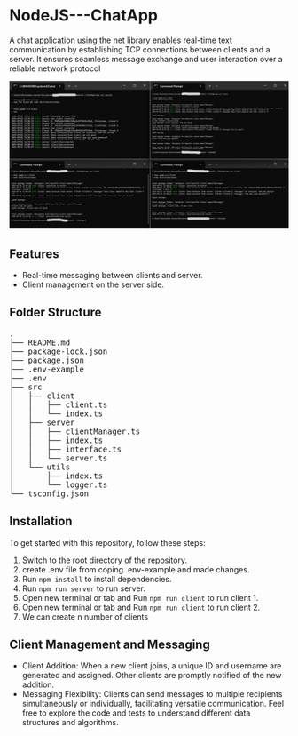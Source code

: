 # NodeJS---ChatApp
A chat application using the net library enables real-time text communication by establishing TCP connections between clients and a server. It ensures seamless message exchange and user interaction over a reliable network protocol

![Project Logo](src/img/chat-app.png)


## Features

- Real-time messaging between clients and server.
- Client management on the server side.

## Folder Structure

<pre>
.
├── README.md
├── package-lock.json
├── package.json
├── .env-example
├── .env
├── src
│   ├── client
│   │   ├── client.ts
│   │   └── index.ts
│   ├── server
│   │   ├── clientManager.ts
│   │   ├── index.ts
│   │   ├── interface.ts
│   │   └── server.ts
│   └── utils
│       ├── index.ts
│       └── logger.ts
└── tsconfig.json
</pre>


## Installation

To get started with this repository, follow these steps:

1. Switch to the root directory of the repository.
2. create .env file from coping .env-example and made changes.
3. Run `npm install` to install dependencies.
4. Run `npm run server` to run server.
5. Open new terminal or tab and Run `npm run client` to run client 1.
6. Open new terminal or tab and Run `npm run client` to run client 2.
7. We can create n number of clients

## Client Management and Messaging

- Client Addition: When a new client joins, a unique ID and username are generated and assigned. Other clients are promptly notified of the new addition.
- Messaging Flexibility: Clients can send messages to multiple recipients simultaneously or individually, facilitating versatile communication.
Feel free to explore the code and tests to understand different data structures and algorithms.


